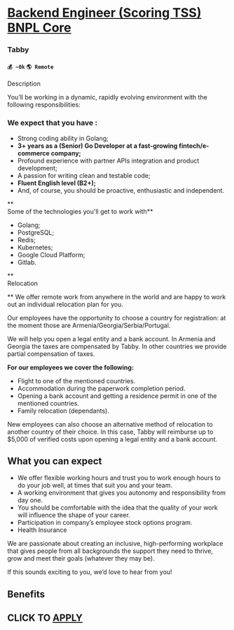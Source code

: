 # [Backend Engineer (Scoring TSS) BNPL Core](https://www.remotewlb.com/apply/backend-engineer-scoring-tss-bnpl-core)  
### Tabby  
#### `💰 ~0k` `🌎 Remote`  

Description

You’ll be working in a dynamic, rapidly evolving environment with the following responsibilities:

###  **We expect that you have** :

  * Strong coding ability in Golang;
  *  **3+ years as a (Senior) Go Developer at a fast-growing fintech/e-commerce company;**
  * Profound experience with partner APIs integration and product development;
  * A passion for writing clean and testable code;
  *  **Fluent English level (B2+);**
  * And, of course, you should be proactive, enthusiastic and independent.

 **  
Some of the technologies you'll get to work with**

  * Golang;
  * PostgreSQL;
  * Redis;
  * Kubernetes;
  * Google Cloud Platform;
  * Gitlab.

 **  
Relocation  
  
** We offer remote work from anywhere in the world and are happy to work out an individual relocation plan for you.  
  
Our employees have the opportunity to choose a country for registration: at the moment those are Armenia/Georgia/Serbia/Portugal.  
  
We will help you open a legal entity and a bank account. In Armenia and Georgia the taxes are compensated by Tabby. In other countries we provide partial compensation of taxes.  
  
 **For our employees we cover the following:**

  * Flight to one of the mentioned countries.
  * Accommodation during the paperwork completion period.
  * Opening a bank account and getting a residence permit in one of the mentioned countries.
  * Family relocation (dependants).

  
New employees can also choose an alternative method of relocation to another country of their choice. In this case, Tabby will reimburse up to $5,000 of verified costs upon opening a legal entity and a bank account.  
  

##  What you can expect

  

  * We offer flexible working hours and trust you to work enough hours to do your job well, at times that suit you and your team.
  * A working environment that gives you autonomy and responsibility from day one.
  * You should be comfortable with the idea that the quality of your work will influence the shape of your career.
  * Participation in company’s employee stock options program.
  * Health Insurance

We are passionate about creating an inclusive, high-performing workplace that gives people from all backgrounds the support they need to thrive, grow and meet their goals (whatever they may be).

  
If this sounds exciting to you, we’d love to hear from you!

  

  

  

##  Benefits

  
## CLICK TO [APPLY](https://www.remotewlb.com/apply/backend-engineer-scoring-tss-bnpl-core)

